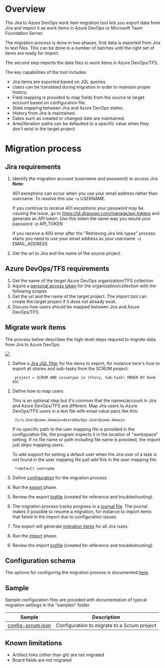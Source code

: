 # Overview

The Jira to Azure DevOps work item migration tool lets you export data from Jira and import it as work items in Azure DevOps or Microsoft Team Foundation Server.

The migration process is done in two phases, first data is exported from Jira to text files. This can be done in a number of batches until the right set of items are ready for import.

The second step imports the data files to work items in Azure DevOps/TFS. 

The key capabilities of the tool includes:

- Jira items are exported based on JQL queries.
- Users can be translated during migration in order to maintain proper history.
- Field mapping is provided to map fields from the source to target account based on configuration file.
- State mapping between Jira and Azure DevOps states.
- History from Jira is maintained.
- Dates such as created or changed date are maintained. 
- Area/Iteration paths can be defaulted to a specific value when they don't exist in the target project.

# Migration process

## Jira requirements 

1. Identify the migration account (username and password) to access Jira   
   **Note:** 
   
   401 exceptions can occur when you use your email address rather than username. To resolve this use -u USERNAME.
   
   If you continue to receive 401 exceptions your password may be causing the issue, go to https://id.atlassian.com/manage/api-tokens and generate an API token. Use this token the same way you would your password -p API_TOKEN
   
   If you receive a 400 error after the "Retrieving Jira link types" process starts you need to use your email address as your username -u EMAIL_ADDRESS
   
2. Get the url to Jira and the name of the source project

## Azure DevOps/TFS requirements

1. Get the name of the target Azure DevOps organization/TFS collection
2. Aquire a [personal access token](https://docs.microsoft.com/en-us/azure/devops/organizations/accounts/use-personal-access-tokens-to-authenticate) for the organization/collection with the following scopes
3. Get the url and the name of the target project. The import tool can create the target project if it does not already exist.
4. Discuss how users should be mapped between Jira and Azure DevOps/TFS.

## Migrate work items

The process below describes the high-level steps requred to migrate data from Jira to Azure DevOps.

![](migration-process.png)

1. Define a [Jira JQL filter](https://confluence.atlassian.com/jirasoftwarecloud/advanced-searching-764478330.html#Advancedsearching-ConstructingJQLqueries) for the items to export, for instance here's how to export all stories and sub-tasks from the SCRUM project:

        project = SCRUM AND issuetype in (Story, Sub-task) ORDER BY Rank ASC

2. Define how to map users
  
    This is an optional step but it's common that the names/account in Jira and Azure DevOps/TFS are different. Map Jira users to Azure DevOps/TFS users in a text file with email value pairs like this:

        Jira.User@some.domain=AzureDevOps.User@some.domain

    If no specific path to the user mapping file is provided in the configuration file, the program expects it in the location of "workspace" setting. If no file name or path including file name is provided, the import just skips mapping users.
    
    To add support for setting a default user when the Jira user of a task is not found in the user mapping file just add this in the user mapping file:
    
        *=default username
    
3. Define [configuration](config.md) for the migration process.

4. Run the [export](jira-export.md) phase.

5. Review the export [logfile](logfile.md) (created for reference and troubleshooting).

6. The migration process tracks progress in a [journal file](journalfile.md). The journal makes it possible to resume a migration, for instance to import items that failed in the import due to configuration issues.

7. The export will generate [migration items](migration-item.md) for all Jira isses.

8. Run the [import](wi-import.md) phase.

9. Review the import [logfile](logfile.md) (created for reference and troubleshooting).

## Configuration schema

The options for configuring the migration process is documented [here](config.md).

## Sample

Sample configuration files are provided with documentation of typical migration settings in the "samples" folder.

|Sample|Description|
|---|---|
|[config-scrum.json](samples/config-scrum.json)|Configuration to migrate to a Scrum project|

## Known limitations
- Artifact links (other than git) are not migrated
- Board fields are not migrated
